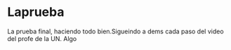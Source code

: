 # Laprueba
La prueba final, haciendo todo bien.Sigueindo a dems cada paso del video del profe de la UN.
Algo
